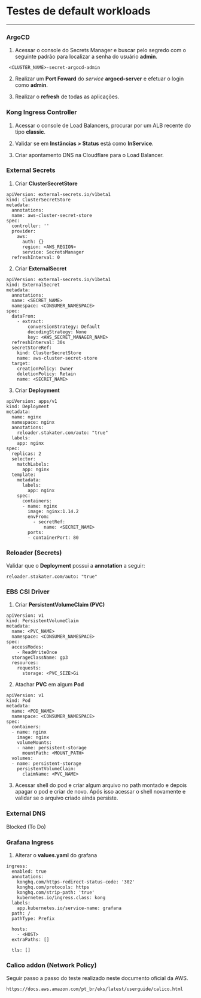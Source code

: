 # Testes de default workloads

---

### ArgoCD

1. Acessar o console do Secrets Manager e buscar pelo segredo com o seguinte padrão para localizar a senha do usuário **admin**.

```
 <CLUSTER_NAME>-secret-argocd-admin
```

2. Realizar um **Port Foward** do *service* **argocd-server** e efetuar o login como **admin**.

3. Realizar o **refresh** de todas as aplicações.


### Kong Ingress Controller

1. Acessar o console de Load Balancers, procurar por um ALB recente do tipo **classic**.

2. Validar se em **Instâncias > Status** está como **InService**.

3. Criar apontamento DNS na Cloudflare para o Load Balancer.



### External Secrets

1. Criar **ClusterSecretStore**

```
apiVersion: external-secrets.io/v1beta1
kind: ClusterSecretStore
metadata:
  annotations:
  name: aws-cluster-secret-store
spec:
  controller: ''
  provider:
    aws:
      auth: {}
      region: <AWS_REGION>
      service: SecretsManager
  refreshInterval: 0
```


2. Criar **ExternalSecret**

```
apiVersion: external-secrets.io/v1beta1
kind: ExternalSecret
metadata:
  annotations:
  name: <SECRET_NAME>
  namespace: <CONSUMER_NAMESPACE>
spec:
  dataFrom:
    - extract:
        conversionStrategy: Default
        decodingStrategy: None
        key: <AWS_SECRET_MANAGER_NAME>
  refreshInterval: 30s
  secretStoreRef:
    kind: ClusterSecretStore
    name: aws-cluster-secret-store
  target:
    creationPolicy: Owner
    deletionPolicy: Retain
    name: <SECRET_NAME>
```


3. Criar **Deployment** 

```
apiVersion: apps/v1
kind: Deployment
metadata:
  name: nginx
  namespace: nginx
  annotations:
    reloader.stakater.com/auto: "true"
  labels:
    app: nginx
spec:
  replicas: 2
  selector:
    matchLabels:
      app: nginx
  template:
    metadata:
      labels:
        app: nginx
    spec:
      containers:
      - name: nginx
        image: nginx:1.14.2
        envFrom:
          - secretRef:
              name: <SECRET_NAME>
        ports:
        - containerPort: 80
```


### Reloader (Secrets)

Validar que o **Deployment** possui a **annotation** a seguir:

```
reloader.stakater.com/auto: "true"
```


### EBS CSI Driver

1. Criar **PersistentVolumeClaim (PVC)**

```
apiVersion: v1
kind: PersistentVolumeClaim
metadata:
  name: <PVC_NAME>
  namespace: <CONSUMER_NAMESPACE>
spec:
  accessModes:
    - ReadWriteOnce
  storageClassName: gp3
  resources:
    requests:
      storage: <PVC_SIZE>Gi
```


2. Atachar **PVC** em algum **Pod**

```
apiVersion: v1
kind: Pod
metadata:
  name: <POD_NAME>
  namespace: <CONSUMER_NAMESPACE>
spec:
  containers:
  - name: nginx
    image: nginx
    volumeMounts:
    - name: persistent-storage
      mountPath: <MOUNT_PATH>
  volumes:
  - name: persistent-storage
    persistentVolumeClaim:
      claimName: <PVC_NAME>
```

3. Acessar shell do pod e criar algum arquivo no path montado e depois apagar o pod e criar de novo. Após isso acessar o shell novamente e validar se o arquivo criado ainda persiste.



### External DNS

Blocked (To Do)



### Grafana Ingress

1. Alterar o **values.yaml** do grafana
```
ingress:
  enabled: true
  annotations:
    konghq.com/https-redirect-status-code: '302'
    konghq.com/protocols: https
    konghq.com/strip-path: 'true'
    kubernetes.io/ingress.class: kong
  labels:
    app.kubernetes.io/service-name: grafana
  path: /
  pathType: Prefix

  hosts:
    - <HOST>
  extraPaths: []

  tls: []
 ```


### Calico addon (Network Policy)

Seguir passo a passo do teste realizado neste documento oficial da AWS.

```
https://docs.aws.amazon.com/pt_br/eks/latest/userguide/calico.html
  ```
